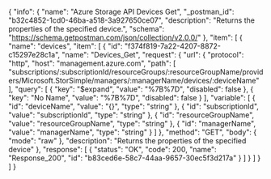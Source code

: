 {
  "info": {
    "name": "Azure Storage API Devices Get",
    "_postman_id": "b32c4852-1cd0-46ba-a518-3a927650ce07",
    "description": "Returns the properties of the specified device.",
    "schema": "https://schema.getpostman.com/json/collection/v2.0.0/"
  },
  "item": [
    {
      "name": "devices",
      "item": [
        {
          "id": "f374f819-7a22-4207-8872-c15297e28c1a",
          "name": "Devices_Get",
          "request": {
            "url": {
              "protocol": "http",
              "host": "management.azure.com",
              "path": [
                "subscriptions/:subscriptionId/resourceGroups/:resourceGroupName/providers/Microsoft.StorSimple/managers/:managerName/devices/:deviceName"
              ],
              "query": [
                {
                  "key": "$expand",
                  "value": "%7B%7D",
                  "disabled": false
                },
                {
                  "key": "No Name",
                  "value": "%7B%7D",
                  "disabled": false
                }
              ],
              "variable": [
                {
                  "id": "deviceName",
                  "value": "{}",
                  "type": "string"
                },
                {
                  "id": "subscriptionId",
                  "value": "subscriptionId",
                  "type": "string"
                },
                {
                  "id": "resourceGroupName",
                  "value": "resourceGroupName",
                  "type": "string"
                },
                {
                  "id": "managerName",
                  "value": "managerName",
                  "type": "string"
                }
              ]
            },
            "method": "GET",
            "body": {
              "mode": "raw"
            },
            "description": "Returns the properties of the specified device"
          },
          "response": [
            {
              "status": "OK",
              "code": 200,
              "name": "Response_200",
              "id": "b83ced6e-58c7-44aa-9657-30ec5f3d217a"
            }
          ]
        }
      ]
    }
  ]
}